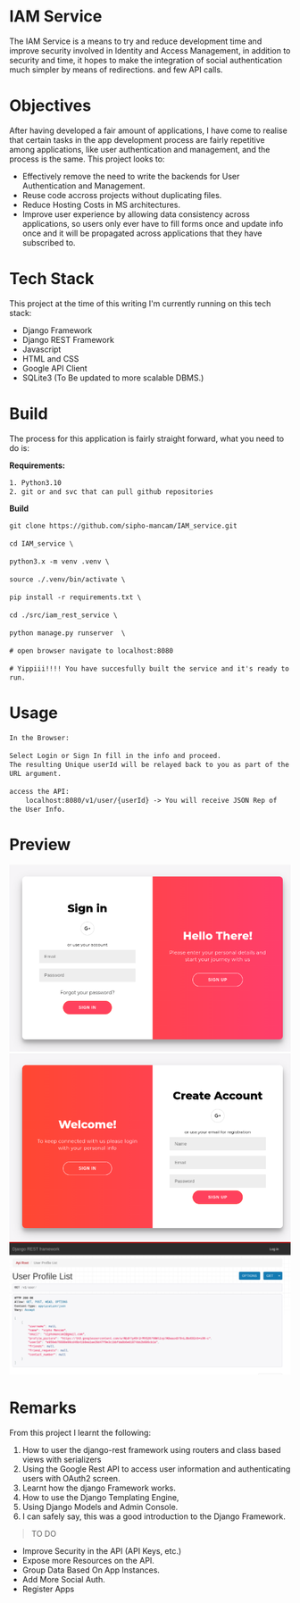 # IAM Service

The IAM Service is a means to try and reduce development time and improve security involved in Identity and Access Management, in addition to security and time, it hopes to
make the integration of social authentication much simpler by means of redirections.
and few API calls.


# Objectives
After having developed a fair amount of applications, I have come to realise that certain tasks in the app development process are fairly repetitive among applications, like user authentication and management, and the process is the same. This project looks to:

- Effectively remove the need to write the backends for User Authentication and Management.
- Reuse code accross projects without duplicating files.
- Reduce Hosting Costs in MS architectures. 
- Improve user experience by allowing data consistency across applications, so users only ever have to fill forms once and update info once and it will be propagated across applications that they have subscribed to.


# Tech Stack

This project at the time of this writing I'm currently running on this tech stack:

* Django Framework
* Django REST Framework
* Javascript
* HTML and CSS
* Google API Client
* SQLite3 (To Be updated to more scalable DBMS.)

# **Build**
The process for this application is fairly straight forward, what you need to do is:

**Requirements:**
    
    1. Python3.10
    2. git or and svc that can pull github repositories

**Build**
    
    git clone https://github.com/sipho-mancam/IAM_service.git

    cd IAM_service \

    python3.x -m venv .venv \

    source ./.venv/bin/activate \

    pip install -r requirements.txt \

    cd ./src/iam_rest_service \

    python manage.py runserver  \
    
    # open browser navigate to localhost:8080 

    # Yippiii!!!! You have succesfully built the service and it's ready to run.

# Usage

    In the Browser:
    
    Select Login or Sign In fill in the info and proceed.
    The resulting Unique userId will be relayed back to you as part of the URL argument.

    access the API:
        localhost:8080/v1/user/{userId} -> You will receive JSON Rep of the User Info.


# Preview

![front image](front-p.png)
![sign in image](sign-in.png)
![API View](api-view.png)


# Remarks

From this project I learnt the following:

1. How to user the django-rest framework using routers and class based views   with serializers
2. Using the Google Rest API to access user information and authenticating users with OAuth2 screen.
3. Learnt how the django Framework works.
4. How to use the Django Templating Engine,
5. Using Django Models and Admin Console.
6. I can safely say, this was a good introduction to the Django Framework.

> TO DO

* Improve Security in the API (API Keys, etc.)
* Expose more Resources on the API.
* Group Data Based On App Instances.
* Add More Social Auth.
* Register Apps
